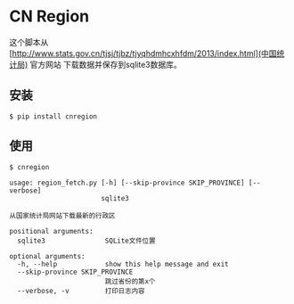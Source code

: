 CN Region
==========

这个脚本从[http://www.stats.gov.cn/tjsj/tjbz/tjyqhdmhcxhfdm/2013/index.html](中国统计局) 官方网站
下载数据并保存到sqlite3数据库。

## 安装

```
$ pip install cnregion
```

## 使用

```
$ cnregion 

usage: region_fetch.py [-h] [--skip-province SKIP_PROVINCE] [--verbose]
                       sqlite3

从国家统计局网站下载最新的行政区

positional arguments:
  sqlite3               SQLite文件位置

optional arguments:
  -h, --help            show this help message and exit
  --skip-province SKIP_PROVINCE
                        跳过省份的第x个
  --verbose, -v         打印日志内容
```